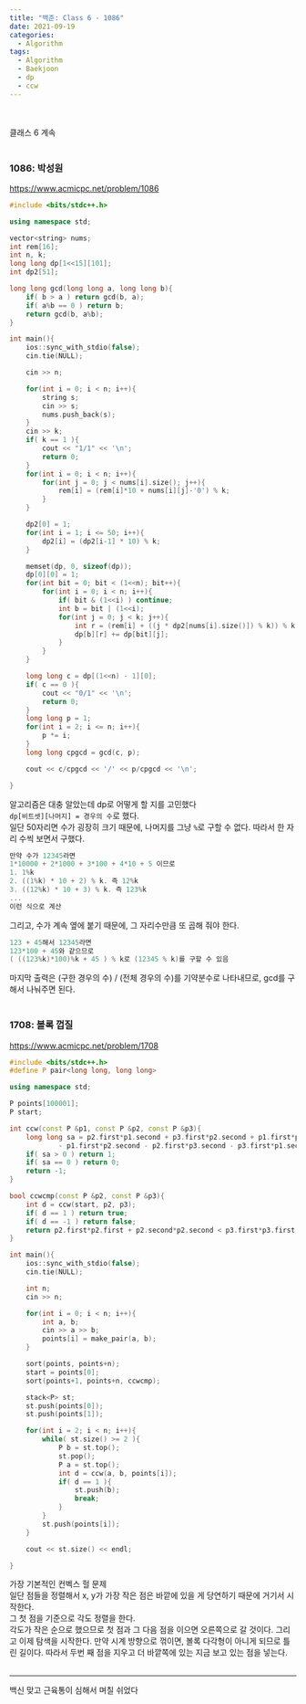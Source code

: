 ```yaml
---
title: "백준: Class 6 - 1086"
date: 2021-09-19
categories:
  - Algorithm
tags:
  - Algorithm
  - Baekjoon
  - dp
  - ccw
---
```


<br></br>
클래스 6 계속
<br></br>

### 1086: 박성원
https://www.acmicpc.net/problem/1086
```cpp
#include <bits/stdc++.h>

using namespace std;

vector<string> nums;
int rem[16];
int n, k;
long long dp[1<<15][101];
int dp2[51];

long long gcd(long long a, long long b){
    if( b > a ) return gcd(b, a);
    if( a%b == 0 ) return b;
    return gcd(b, a%b);
}

int main(){
    ios::sync_with_stdio(false);
    cin.tie(NULL);

    cin >> n;

    for(int i = 0; i < n; i++){
        string s;
        cin >> s;
        nums.push_back(s);
    }
    cin >> k;
    if( k == 1 ){
        cout << "1/1" << '\n';
        return 0;
    }
    for(int i = 0; i < n; i++){
        for(int j = 0; j < nums[i].size(); j++){
            rem[i] = (rem[i]*10 + nums[i][j]-'0') % k;
        }
    }

    dp2[0] = 1;
    for(int i = 1; i <= 50; i++){
        dp2[i] = (dp2[i-1] * 10) % k;
    }

    memset(dp, 0, sizeof(dp));
    dp[0][0] = 1;
    for(int bit = 0; bit < (1<<n); bit++){
        for(int i = 0; i < n; i++){
            if( bit & (1<<i) ) continue;
            int b = bit | (1<<i);
            for(int j = 0; j < k; j++){
                int r = (rem[i] + ((j * dp2[nums[i].size()]) % k)) % k;
                dp[b][r] += dp[bit][j];
            }
        }
    }

    long long c = dp[(1<<n) - 1][0];
    if( c == 0 ){
        cout << "0/1" << '\n';
        return 0;
    }
    long long p = 1;
    for(int i = 2; i <= n; i++){
        p *= i;
    }
    long long cpgcd = gcd(c, p);

    cout << c/cpgcd << '/' << p/cpgcd << '\n';

}
```
알고리즘은 대충 알았는데 dp로 어떻게 할 지를 고민했다  
`dp[비트셋][나머지] = 경우의 수`로 했다.  
일단 50자리면 수가 굉장히 크기 때문에, 나머지를 그냥 `%`로 구할 수 없다. 따라서 한 자리 수씩 보면서 구했다.
```cpp
만약 수가 12345라면
1*10000 + 2*1000 + 3*100 + 4*10 + 5 이므로
1. 1%k
2. ((1%k) * 10 + 2) % k. 즉 12%k
3. ((12%k) * 10 + 3) % k. 즉 123%k
...
이런 식으로 계산
```
그리고, 수가 계속 옆에 붙기 때문에, 그 자리수만큼 또 곱해 줘야 한다.
```cpp
123 + 45해서 12345라면
123*100 + 45와 같으므로
( ((123%k)*100)%k + 45 ) % k로 (12345 % k)를 구할 수 있음
```
마지막 출력은 (구한 경우의 수) / (전체 경우의 수)를 기약분수로 나타내므로, gcd를 구해서 나눠주면 된다.
<br></br>

### 1708: 볼록 껍질
https://www.acmicpc.net/problem/1708
```cpp
#include <bits/stdc++.h>
#define P pair<long long, long long>

using namespace std;

P points[100001];
P start;

int ccw(const P &p1, const P &p2, const P &p3){
    long long sa = p2.first*p1.second + p3.first*p2.second + p1.first*p3.second
            - p1.first*p2.second - p2.first*p3.second - p3.first*p1.second;
    if( sa > 0 ) return 1;
    if( sa == 0 ) return 0;
    return -1;
}

bool ccwcmp(const P &p2, const P &p3){
    int d = ccw(start, p2, p3);
    if( d == 1 ) return true;
    if( d == -1 ) return false;
    return p2.first*p2.first + p2.second*p2.second < p3.first*p3.first + p3.second*p3.second;
}

int main(){
    ios::sync_with_stdio(false);
    cin.tie(NULL);

    int n;
    cin >> n;

    for(int i = 0; i < n; i++){
        int a, b;
        cin >> a >> b;
        points[i] = make_pair(a, b);
    }

    sort(points, points+n);
    start = points[0];
    sort(points+1, points+n, ccwcmp);

    stack<P> st;
    st.push(points[0]);
    st.push(points[1]);

    for(int i = 2; i < n; i++){
        while( st.size() >= 2 ){
            P b = st.top();
            st.pop();
            P a = st.top();
            int d = ccw(a, b, points[i]);
            if( d == 1 ){
                st.push(b);
                break;
            }
        }
        st.push(points[i]);
    }

    cout << st.size() << endl;

}
```
가장 기본적인 컨벡스 헐 문제  
일단 점들을 정렬해서 x, y가 가장 작은 점은 바깥에 있을 게 당연하기 때문에 거기서 시작한다.  
그 첫 점을 기준으로 각도 정렬을 한다.  
각도가 작은 순으로 했으므로 첫 점과 그 다음 점을 이으면 오른쪽으로 갈 것이다. 그리고 이제 탐색을 시작한다.
만약 시계 방향으로 꺾이면, 볼록 다각형이 아니게 되므로 틀린 길이다. 따라서 두번 째 점을 지우고 더 바깥쪽에 있는 지금 보고 있는 점을 넣는다.
<br></br>

---
백신 맞고 근육통이 심해서 며칠 쉬었다
<br></br>
